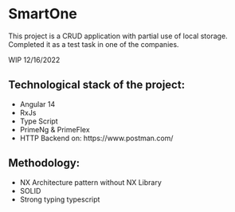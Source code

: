 # SmartOne

This project is a CRUD application with partial use of local storage. Completed it as a test task in one of the companies.

WIP 12/16/2022

## Technological stack of the project:

<ul>
  <li>Angular 14</li>
  <li>RxJs</li>
  <li>Type Script</li>
  <li>PrimeNg & PrimeFlex</li>
  <li>HTTP Backend on: https://www.postman.com/</li>
</ul>

## Methodology:

<ul>
  <li>NX Architecture pattern without NX Library</li>
  <li>SOLID</li>
  <li>Strong typing typescript</li>
</ul>
